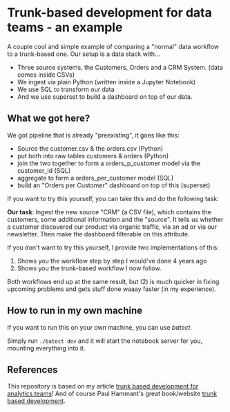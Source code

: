 # Trunk-based development for data teams - an example
A couple cool and simple example of comparing a "normal" data workflow to a 
trunk-based one. Our setup is a data stack with...

- Three source systems, the Customers, Orders and a CRM System. (data comes inside CSVs)
- We ingest via plain Python (written inside a Jupyter Notebook)
- We use SQL to transform our data 
- And we use superset to build a dashboard on top of our data.

## What we got here?
We got pipeline that is already "preexisting", it goes like this:
- Source the customer.csv & the orders.csv (Python)
- put both into raw tables customers & orders (Python)
- join the two together to form a orders_p_customer model via the customer_id (SQL)
- aggregate to form a orders_per_customer model (SQL)
- build an "Orders per Customer" dashboard on top of this (superset)

If you want to try this yourself, you can take this and do the following task:

**Our task**: Ingest the new source "CRM" (a CSV file), which contains 
the customers, some additional information and the "source". It tells us whether a
customer discovered our product via organic traffic, via an ad or via our newsletter.
Then make the dashboard filterable on this attribute. 

If you don't want to try this yourself, I provide two implementations of this:

1. Shows you the workflow step by step I would've done 4 years ago
2. Shows you the trunk-based workflow I now follow.

Both workflows end up at the same result, but (2) is much quicker in fixing
upcoming problems and gets stuff done waaay faster (in my experience).


## How to run in my own machine
If you want to run this on your own machine, you can use *batect*.

Simply run ```./batect dev``` and it will start the notebook server 
for you, mounting everything into it.

## References 
This repository is based on my article [trunk based development for analytics teams](https://towardsdatascience.com/trunk-based-development-for-data-analytics-engineers-cc8602115b55)! And of course Paul Hammant's great book/website 
[trunk based development](https://trunkbaseddevelopment.com/).
